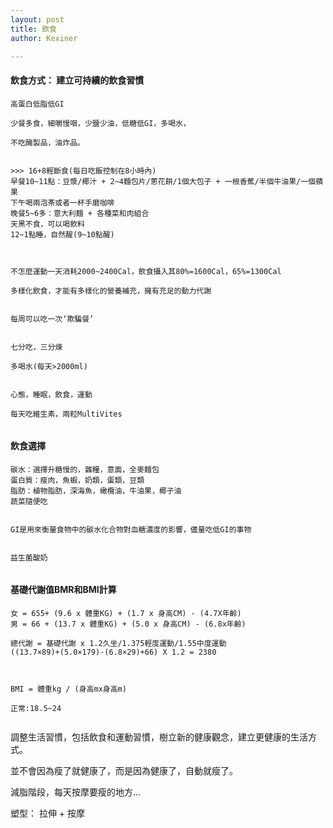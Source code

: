 ```yaml
---
layout: post
title: 飲食
author: Kexiner

---
```




#### 飲食方式： 建立可持續的飲食習慣

```
高蛋白低脂低GI

少餐多食，細嚼慢咽，少鹽少油，低糖低GI，多喝水，

不吃醃製品，油炸品。


>>> 16+8輕斷食(每日吃飯控制在8小時內)
早餐10~11點：豆漿/椰汁 + 2~4麵包片/蔥花餅/1個大包子 + 一根香蕉/半個牛油果/一個蘋果
下午喝兩泡茶或者一杯手磨咖啡
晚餐5~6多：意大利麵 + 各種菜和肉組合
天黑不食，可以喝飲料
12~1點睡，自然醒(9~10點醒)



不怎麼運動一天消耗2000~2400Cal，飲食攝入其80%=1600Cal，65%=1300Cal

多樣化飲食，才能有多樣化的營養補充，擁有充足的動力代謝


每周可以吃一次‘欺騙餐’


七分吃，三分煉

多喝水(每天>2000ml)


心態，睡眠，飲食，運動

每天吃維生素，兩粒MultiVites


```




#### 飲食選擇
```
碳水：選擇升糖慢的，雜糧，意面，全麥麵包
蛋白質：瘦肉，魚蝦，奶類，蛋類，豆類
脂肪：植物脂肪，深海魚，橄欖油，牛油果，椰子油
蔬菜隨便吃


GI是用來衡量食物中的碳水化合物對血糖濃度的影響，儘量吃低GI的事物


益生菌酸奶


```


#### 基礎代謝值BMR和BMI計算
```
女 = 655+ (9.6 x 體重KG) + (1.7 x 身高CM) - (4.7X年齡)
男 = 66 + (13.7 x 體重KG) + (5.0 x 身高CM) - (6.8x年齡)

總代謝 = 基礎代謝 x 1.2久坐/1.375輕度運動/1.55中度運動
((13.7×89)+(5.0×179)-(6.8×29)+66) X 1.2 = 2380



BMI = 體重kg / (身高mx身高m)

正常:18.5~24


```

調整生活習慣，包括飲食和運動習慣，樹立新的健康觀念，建立更健康的生活方式。

並不會因為瘦了就健康了，而是因為健康了，自動就瘦了。


減脂階段，每天按摩要瘦的地方...


塑型： 拉伸 + 按摩






